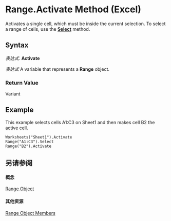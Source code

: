 
# Range.Activate Method (Excel)

Activates a single cell, which must be inside the current selection. To select a range of cells, use the  **[Select](46c12f85-fae5-15ea-3500-81ff8be49cdb.md)** method.


## Syntax

 _表达式_. **Activate**

 _表达式_ A variable that represents a **Range** object.


### Return Value

Variant


## Example

This example selects cells A1:C3 on Sheet1 and then makes cell B2 the active cell.


```
Worksheets("Sheet1").Activate 
Range("A1:C3").Select 
Range("B2").Activate
```


## 另请参阅


#### 概念


[Range Object](b8207778-0dcc-4570-1234-f130532cc8cd.md)
#### 其他资源


[Range Object Members](http://msdn.microsoft.com/library/4336bf81-1e63-7e44-1792-baf366a027a7%28Office.15%29.aspx)